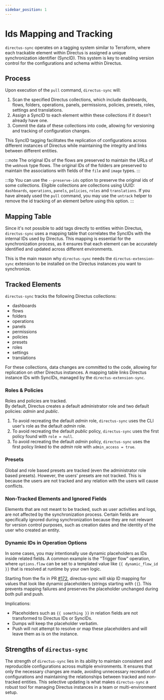 ```yaml
---
sidebar_position: 1
---
```


# Ids Mapping and Tracking

`directus-sync` operates on a tagging system similar to Terraform, where each trackable element within Directus is assigned a unique synchronization identifier (SyncID). This system is key to enabling version control for the configurations and schema within Directus.

## Process

Upon execution of the `pull` command, `directus-sync` will:

1. Scan the specified Directus collections, which include dashboards, flows, folders, operations, panels, permissions, policies, presets, roles, settings and translations.
2. Assign a SyncID to each element within these collections if it doesn't already have one.
3. Commit the data of these collections into code, allowing for versioning and tracking of configuration changes.

This SyncID tagging facilitates the replication of configurations across different instances of Directus while maintaining the integrity and links between different entities.

:::note
The original IDs of the flows are preserved to maintain the URLs of the `webhook` type flows.
The original IDs of the folders are preserved to maintain the associations with fields of the `file` and `image` types.
:::

:::tip
You can use the `--preserve-ids` option to preserve the original ids of some collections.
Eligible collections are collections using UUID: `dashboards`, `operations`, `panels`, `policies`, `roles` and `translations`.
If you have already used the `pull` command, you may use the `untrack` helper to remove the id tracking of an element before using this option.
:::

## Mapping Table

Since it's not possible to add tags directly to entities within Directus, `directus-sync` uses a mapping table that correlates the SyncIDs with the internal IDs used by Directus. This mapping is essential for the synchronization process, as it ensures that each element can be accurately identified and updated across different environments.

This is the main reason why `directus-sync` needs the `directus-extension-sync` extension to be installed on the Directus instances you want to synchronize.

## Tracked Elements

`directus-sync` tracks the following Directus collections:

- dashboards
- flows
- folders
- operations
- panels
- permissions
- policies
- presets
- roles
- settings
- translations

For these collections, data changes are committed to the code, allowing for replication on other Directus instances. A
mapping table links Directus instance IDs with SyncIDs, managed by the `directus-extension-sync`.

### Roles & Policies

Roles and policies are tracked.  
By default, Directus creates a default administrator role and two default policies: _admin_ and _public_.

1. To avoid recreating the default _admin_ role, `directus-sync` uses the CLI user's role as the default _admin_ role.
2. To avoid recreating the default _public_ policy, `directus-sync` uses the first policy found with `role = null`.
3. To avoid recreating the default _admin_ policy, `directus-sync` uses the first policy linked to the _admin_ role with `admin_access = true`.

### Presets

Global and role based presets are tracked (even the administrator role based presets).
However, the users' presets are not tracked.
This is because the users are not tracked and any relation with the users will cause conflicts.

### Non-Tracked Elements and Ignored Fields

Elements that are not meant to be tracked, such as user activities and logs, are not affected by the synchronization process. Certain fields are specifically ignored during synchronization because they are not relevant for version control purposes, such as creation dates and the identity of the user who created an entity.

### Dynamic IDs in Operation Options

In some cases, you may intentionally use dynamic placeholders as IDs inside related fields. A common example is the "Trigger flow" operation, where `options.flow` can be set to a templated value like `{{ dynamic_flow_id }}` that is resolved at runtime by your own logic.

Starting from the fix in PR [#172](https://github.com/tractr/directus-sync/pull/172/commits/2f9c56680ce6be284a5bb63d861e9ea23df72dc7), directus-sync will skip ID mapping for values that look like dynamic placeholders (strings starting with `{{`). This prevents mapping failures and preserves the placeholder unchanged during both pull and push.

Implications:
- Placeholders such as `{{ something }}` in relation fields are not transformed to Directus IDs or SyncIDs.
- Dumps will keep the placeholder verbatim.
- Push will not attempt to resolve or map these placeholders and will leave them as is on the instance.

## Strengths of `directus-sync`

The strength of `directus-sync` lies in its ability to maintain consistent and reproducible configurations across multiple environments. It ensures that only the necessary changes are made, avoiding unnecessary recreation of configurations and maintaining the relationships between tracked and non-tracked entities. This selective updating is what makes `directus-sync` a robust tool for managing Directus instances in a team or multi-environment setup. 